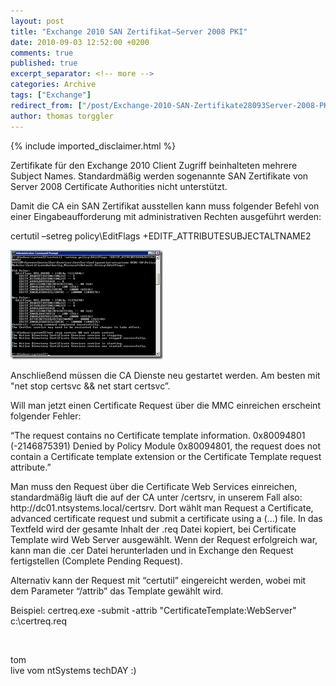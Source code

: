 ```yaml
---
layout: post
title: "Exchange 2010 SAN Zertifikat–Server 2008 PKI"
date: 2010-09-03 12:52:00 +0200
comments: true
published: true
excerpt_separator: <!-- more -->
categories: Archive
tags: ["Exchange"]
redirect_from: ["/post/Exchange-2010-SAN-Zertifikate28093Server-2008-PKI", "/post/exchange-2010-san-zertifikate28093server-2008-pki"]
author: thomas torggler
---
```

<!-- more -->
{% include imported_disclaimer.html %}
<p>Zertifikate f&uuml;r den Exchange 2010 Client Zugriff beinhalteten mehrere Subject Names. Standardm&auml;&szlig;ig werden sogenannte SAN Zertifikate von Server 2008 Certificate Authorities nicht unterst&uuml;tzt.</p>
<p>Damit die CA ein SAN Zertifikat ausstellen kann muss folgender Befehl von einer Eingabeaufforderung mit administrativen Rechten ausgef&uuml;hrt werden:</p>
<p>certutil &ndash;setreg policy\EditFlags +EDITF_ATTRIBUTESUBJECTALTNAME2</p>
<p><a href="/assets/image_262.png"><img style="background-image: none; border-bottom: 0px; border-left: 0px; margin: 0px; padding-left: 0px; padding-right: 0px; display: inline; border-top: 0px; border-right: 0px; padding-top: 0px" title="image" src="/assets/image_thumb_260.png" border="0" alt="image" width="244" height="175" /></a></p>
<p>Anschlie&szlig;end m&uuml;ssen die CA Dienste neu gestartet werden. Am besten mit "net stop certsvc &amp;&amp; net start certsvc&rdquo;.</p>
<p>Will man jetzt einen Certificate Request &uuml;ber die MMC einreichen erscheint folgender Fehler:</p>
<p>&ldquo;The request contains no Certificate template information. 0x80094801 (-2146875391) Denied by Policy Module 0x80094801, the request does not contain a Certificate template extension or the Certificate Template request attribute.&rdquo;</p>
<p>Man muss den Request &uuml;ber die Certificate Web Services einreichen, standardm&auml;&szlig;ig l&auml;uft die auf der CA unter /certsrv, in unserem Fall also: http://dc01.ntsystems.local/certsrv. Dort w&auml;hlt man Request a Certificate, advanced certificate request und submit a certificate using a (&hellip;) file. In das Textfeld wird der gesamte Inhalt der .req Datei kopiert, bei Certificate Template wird Web Server ausgew&auml;hlt. Wenn der Request erfolgreich war, kann man die .cer Datei herunterladen und in Exchange den Request fertigstellen (Complete Pending Request).</p>
<p>Alternativ kann der Request mit &ldquo;certutil&rdquo; eingereicht werden, wobei mit dem Parameter &ldquo;/attrib&rdquo; das Template gew&auml;hlt wird.</p>
<p>Beispiel: certreq.exe -submit -attrib "CertificateTemplate:WebServer" c:\certreq.req</p>
<p>&nbsp;</p>
<p>tom<br />live vom ntSystems techDAY :)</p>
